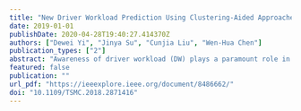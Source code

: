 ```yaml
---
title: "New Driver Workload Prediction Using Clustering-Aided Approaches"
date: 2019-01-01
publishDate: 2020-04-28T19:40:27.414370Z
authors: ["Dewei Yi", "Jinya Su", "Cunjia Liu", "Wen-Hua Chen"]
publication_types: ["2"]
abstract: "Awareness of driver workload (DW) plays a paramount role in enhancing driving safety and convenience for intelligent vehicles. The DW prediction systems proposed so far learn either from individual driver’s data (termed personalized system) or existing drivers’ data indiscriminately (termed average system). As a result, they either do not work or lead to a limited performance for new drivers without labeled data. To this end, we develop clustering-aided approaches exploiting group characteristics of the existing drivers’ data. Two clustering aided predictors are proposed. The ﬁrst is clustering-aided regression (CAR) model, where the regression model for the cluster with the highest likelihood is adopted. The second is clusteringaided multiple model regression model, where the concept of multiple models is further augmented to CAR. A recent dataset from real-world driving experiments is adopted to validate the algorithms. Comparative results against the conventional average system demonstrate that by incorporating clustering information, both the proposed approaches signiﬁcantly improve workload prediction performance."
featured: false
publication: ""
url_pdf: "https://ieeexplore.ieee.org/document/8486662/"
doi: "10.1109/TSMC.2018.2871416"
---
```


